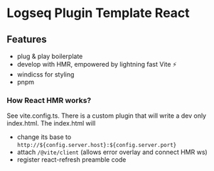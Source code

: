 # Logseq Plugin Template React

## Features

- plug & play boilerplate
- develop with HMR, empowered by lightning fast Vite ⚡
- windicss for styling
- pnpm

### How React HMR works?
See vite.config.ts. There is a custom plugin that will write a dev only index.html.
The index.html will

- change its base to `http://${config.server.host}:${config.server.port}`
- attach `/@vite/client` (allows error overlay and connect HMR ws)
- register react-refresh preamble code
